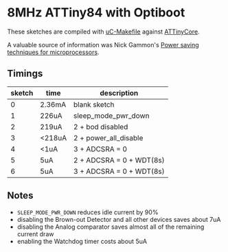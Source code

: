 # 8MHz ATTiny84 with Optiboot

These sketches are compiled with [uC-Makefile](jscrane/uC-Makefile) 
against [ATTinyCore](SpenceKonde/ATTinyCore).

A valuable source of information was Nick Gammon's 
[Power saving techniques for microprocessors](http://www.gammon.com.au/power).

## Timings

| sketch | time	| description |
| ------ | ---- | ----------- |
|0 |	2.36mA |	blank sketch |
|1 |	226uA |		sleep_mode_pwr_down |
|2 | 	219uA |		2 + bod disabled |
|3 | 	<218uA |	2 + power_all_disable |
|4 | 	<1uA |		3 + ADCSRA = 0 |
|5 | 	5uA |		2 + ADCSRA = 0 + WDT(8s) |
|6 |	5uA |		3 + ADCSRA = 0 + WDT(8s) |

## Notes

- `SLEEP_MODE_PWR_DOWN` reduces idle current by 90%
- disabling the Brown-out Detector and all other devices saves about 7uA
- disabling the Analog comparator saves almost all of the remaining current draw
- enabling the Watchdog timer costs about 5uA
